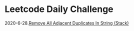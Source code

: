 # Leetcode Daily Challenge
2020-6-28.[Remove All Adjacent Duplicates In String (Stack) ](./code/2020-6-28.md)<br/>

